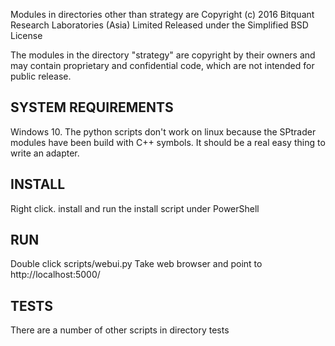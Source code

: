 Modules in directories other than strategy are
Copyright (c) 2016 Bitquant Research Laboratories (Asia) Limited
Released under the Simplified BSD License

The modules in the directory "strategy" are copyright by their owners
and may contain proprietary and confidential code, which are not
intended for public release.

SYSTEM REQUIREMENTS
-------------------

Windows 10.  The python scripts don't work on linux because the
SPtrader modules have been build with C++ symbols.  It should be a
real easy thing to write an adapter.

INSTALL
-------

Right click. install and run the install script under PowerShell

RUN
---

Double click scripts/webui.py
Take web browser and point to http://localhost:5000/

TESTS
-----
There are a number of other scripts in directory tests




